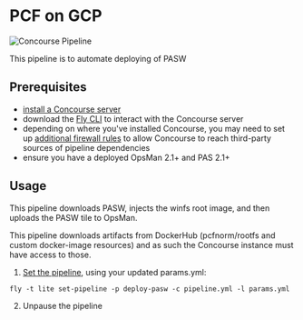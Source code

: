 # PCF on GCP

![Concourse Pipeline](embed.png)

This pipeline is to automate deploying of PASW

## Prerequisites

- [install a Concourse server](https://concourse-ci.org/installing.html)
- download the [Fly CLI](https://concourse-ci.org/fly-cli.html) to interact with the Concourse server
- depending on where you've installed Concourse, you may need to set up
[additional firewall rules](FIREWALL.md "Firewall") to allow Concourse to reach
third-party sources of pipeline dependencies
- ensure you have a deployed OpsMan 2.1+ and PAS 2.1+

## Usage

This pipeline downloads PASW, injects the winfs root image, and then uploads the PASW tile to OpsMan.

This pipeline downloads artifacts from DockerHub (pcfnorm/rootfs and custom
docker-image resources) and as such the Concourse instance must have access
to those.

1. [Set the pipeline](http://concourse-ci.org/single-page.html#fly-set-pipeline), using your updated params.yml:
  ```
  fly -t lite set-pipeline -p deploy-pasw -c pipeline.yml -l params.yml
  ```

2. Unpause the pipeline
